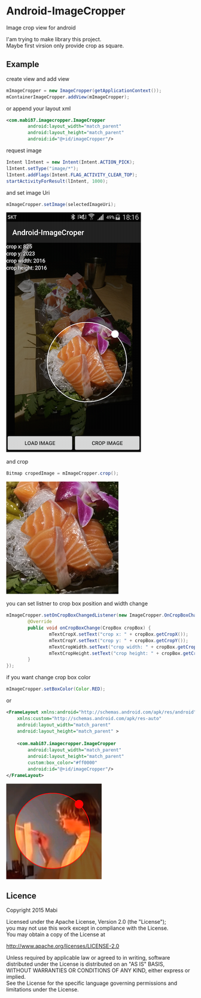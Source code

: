 # Android-ImageCropper
Image crop view for android

I'am trying to make library this project.<br/>
Maybe first virsion only provide crop as square.

## Example

create view and add view
```java
mImageCropper = new ImageCropper(getApplicationContext());
mContainerImageCropper.addView(mImageCropper);
```

or append your layout xml
```xml
<com.mabi87.imagecropper.ImageCropper
        android:layout_width="match_parent"
        android:layout_height="match_parent"
        android:id="@+id/imageCropper"/>
```

request image
```java
Intent lIntent = new Intent(Intent.ACTION_PICK);
lIntent.setType("image/*");
lIntent.addFlags(Intent.FLAG_ACTIVITY_CLEAR_TOP);
startActivityForResult(lIntent, 1000);
```

and set image Uri
```java
mImageCropper.setImage(selectedImageUri);
```

![](./screenshot_02.png)

and crop
```java
Bitmap cropedImage = mImageCropper.crop();
```

![](./result_01.png)

you can set listner to crop box position and width change
```java
mImageCropper.setOnCropBoxChangedListener(new ImageCropper.OnCropBoxChangedListener() {
        @Override
        public void onCropBoxChange(CropBox cropBox) {
                mTextCropX.setText("crop x: " + cropBox.getCropX());
                mTextCropY.setText("crop y: " + cropBox.getCropY());
                mTextCropWidth.setText("crop width: " + cropBox.getCropWidth());
                mTextCropHeight.setText("crop height: " + cropBox.getCropHeight());
        }
});
```

if you want change crop box color
``` java
mImageCropper.setBoxColor(Color.RED);
```

or
```xml
<FrameLayout xmlns:android="http://schemas.android.com/apk/res/android"
    xmlns:custom="http://schemas.android.com/apk/res-auto"
    android:layout_width="match_parent"
    android:layout_height="match_parent" >

    <com.mabi87.imagecropper.ImageCropper
        android:layout_width="match_parent"
        android:layout_height="match_parent"
        custom:box_color="#ff0000"
        android:id="@+id/imageCropper"/>
</FrameLayout>
```

![](./screenshot_03.png)


## Licence
Copyright 2015 Mabi

Licensed under the Apache License, Version 2.0 (the "License");<br/>
you may not use this work except in compliance with the License.<br/>
You may obtain a copy of the License at

http://www.apache.org/licenses/LICENSE-2.0

Unless required by applicable law or agreed to in writing, software<br/>
distributed under the License is distributed on an "AS IS" BASIS,<br/>
WITHOUT WARRANTIES OR CONDITIONS OF ANY KIND, either express or implied.<br/>
See the License for the specific language governing permissions and<br/>
limitations under the License.
